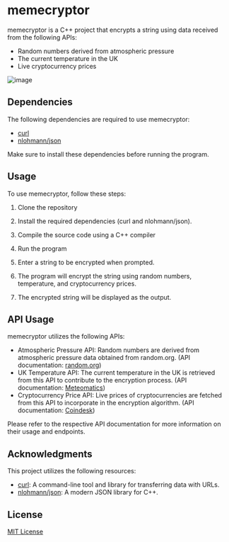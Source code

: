 # memecryptor

memecryptor is a C++ project that encrypts a string using data received from the following APIs:
- Random numbers derived from atmospheric pressure
- The current temperature in the UK
- Live cryptocurrency prices

![image](https://github.com/Essplass/memecryptor/assets/71947295/6f7dca3e-da78-48df-adbc-49d738f58c75)

## Dependencies

The following dependencies are required to use memecryptor:
- [curl](https://curl.se/)
- [nlohmann/json](https://github.com/nlohmann/json)

Make sure to install these dependencies before running the program.

## Usage

To use memecryptor, follow these steps:

1. Clone the repository

3. Install the required dependencies (curl and nlohmann/json).

3. Compile the source code using a C++ compiler

4. Run the program

5. Enter a string to be encrypted when prompted.

6. The program will encrypt the string using random numbers, temperature, and cryptocurrency prices.

7. The encrypted string will be displayed as the output.

## API Usage

memecryptor utilizes the following APIs:

- Atmospheric Pressure API: Random numbers are derived from atmospheric pressure data obtained from random.org. (API documentation: [random.org](https://api.random.org/json-rpc/4/basic]))
- UK Temperature API: The current temperature in the UK is retrieved from this API to contribute to the encryption process. (API documentation: [Meteomatics](https://www.meteomatics.com/en/api/getting-started/))
- Cryptocurrency Price API: Live prices of cryptocurrencies are fetched from this API to incorporate in the encryption algorithm. (API documentation: [Coindesk](https://www.coindesk.com/))

Please refer to the respective API documentation for more information on their usage and endpoints.

## Acknowledgments

This project utilizes the following resources:

- [curl](https://curl.se/): A command-line tool and library for transferring data with URLs.
- [nlohmann/json](https://github.com/nlohmann/json): A modern JSON library for C++.

## License

[MIT License](LICENSE)
